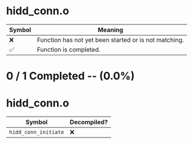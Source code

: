 # hidd_conn.o
| Symbol | Meaning 
| ------------- | ------------- 
| :x: | Function has not yet been started or is not matching. 
| :white_check_mark: | Function is completed. 


# 0 / 1 Completed -- (0.0%)
# hidd_conn.o
| Symbol | Decompiled? |
| ------------- | ------------- |
| `hidd_conn_initiate` | :x: |
